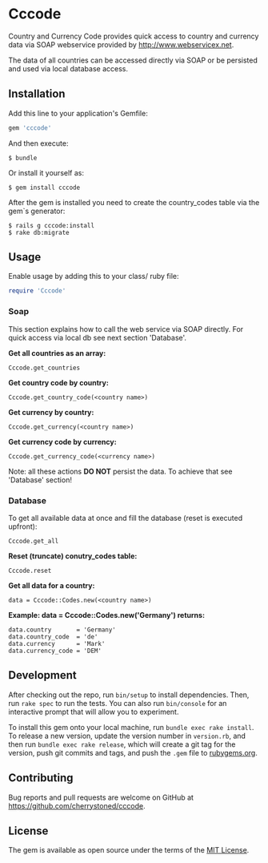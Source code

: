 # Cccode

Country and Currency Code provides quick access to country and currency data via SOAP webservice provided by http://www.webservicex.net.

The data of all countries can be accessed directly via SOAP or be persisted and used via local database access.

## Installation

Add this line to your application's Gemfile:

```ruby
gem 'cccode'
```

And then execute:

    $ bundle

Or install it yourself as:

    $ gem install cccode
    
After the gem is installed you need to create the country_codes table via the gem`s generator:
    
    $ rails g cccode:install
    $ rake db:migrate

## Usage
Enable usage by adding this to your class/ ruby file:

```ruby
require 'Cccode'
```

### Soap
This section explains how to call the web service via SOAP directly. For quick access via local db see next section 'Database'.

__Get all countries as an array:__

    Cccode.get_countries

__Get country code by country:__

    Cccode.get_country_code(<country name>)
    
__Get currency by country:__

    Cccode.get_currency(<country name>)
    
__Get currency code by currency:__

    Cccode.get_currency_code(<currency name>)

Note: all these actions __DO NOT__ persist the data. To achieve that see 'Database' section!


### Database
To get all available data at once and fill the database (reset is executed upfront):

    Cccode.get_all

__Reset (truncate) conutry_codes table:__
    
    Cccode.reset

__Get all data for a country:__

    data = Cccode::Codes.new(<country name>)
    
__Example: data = Cccode::Codes.new('Germany') returns:__

    data.country       = 'Germany'
    data.country_code  = 'de'
    data.currency      = 'Mark'
    data.currency_code = 'DEM'

## Development

After checking out the repo, run `bin/setup` to install dependencies. Then, run `rake spec` to run the tests. You can also run `bin/console` for an interactive prompt that will allow you to experiment.

To install this gem onto your local machine, run `bundle exec rake install`. To release a new version, update the version number in `version.rb`, and then run `bundle exec rake release`, which will create a git tag for the version, push git commits and tags, and push the `.gem` file to [rubygems.org](https://rubygems.org).

## Contributing

Bug reports and pull requests are welcome on GitHub at https://github.com/cherrystoned/cccode. 

## License

The gem is available as open source under the terms of the [MIT License](http://opensource.org/licenses/MIT).

